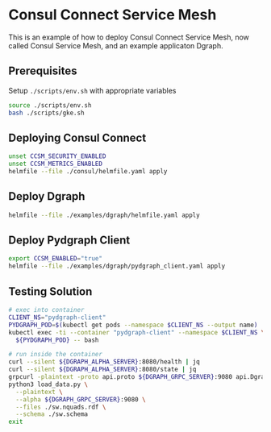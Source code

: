 # Consul Connect Service Mesh

This is an example of how to deploy Consul Connect Service Mesh, now called Consul Service Mesh, and an example applicaton Dgraph.

## Prerequisites

Setup `./scripts/env.sh` with appropriate variables

```bash
source ./scripts/env.sh
bash ./scripts/gke.sh
```

## Deploying Consul Connect

```bash
unset CCSM_SECURITY_ENABLED
unset CCSM_METRICS_ENABLED
helmfile --file ./consul/helmfile.yaml apply
```

## Deploy Dgraph

```bash
helmfile --file ./examples/dgraph/helmfile.yaml apply
```

## Deploy Pydgraph Client

```bash
export CCSM_ENABLED="true"
helmfile --file ./examples/dgraph/pydgraph_client.yaml apply
```

## Testing Solution

```bash
# exec into container
CLIENT_NS="pydgraph-client"
PYDGRAPH_POD=$(kubectl get pods --namespace $CLIENT_NS --output name)
kubectl exec -ti --container "pydgraph-client" --namespace $CLIENT_NS \
  ${PYDGRAPH_POD} -- bash

# run inside the container
curl --silent ${DGRAPH_ALPHA_SERVER}:8080/health | jq
curl --silent ${DGRAPH_ALPHA_SERVER}:8080/state | jq
grpcurl -plaintext -proto api.proto ${DGRAPH_GRPC_SERVER}:9080 api.Dgraph/CheckVersion
python3 load_data.py \
  --plaintext \
  --alpha ${DGRAPH_GRPC_SERVER}:9080 \
  --files ./sw.nquads.rdf \
  --schema ./sw.schema
exit
```
